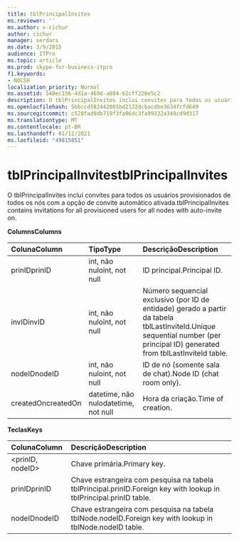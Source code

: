 ```yaml
---
title: tblPrincipalInvites
ms.reviewer: ''
ms.author: v-cichur
author: cichur
manager: serdars
ms.date: 3/9/2015
audience: ITPro
ms.topic: article
ms.prod: skype-for-business-itpro
f1.keywords:
- NOCSH
localization_priority: Normal
ms.assetid: 548ec156-4d1a-469d-a804-62cff226e5c2
description: O tblPrincipalInvites inclui convites para todos os usuários provisionados de todos os nós com a opção de convite automático ativada.
ms.openlocfilehash: 5bbccd582442001bd2122dcbacdbe3634fcfd649
ms.sourcegitcommit: c528fad9db719f3fa96dc3fa99332a349cd9d317
ms.translationtype: MT
ms.contentlocale: pt-BR
ms.lasthandoff: 01/12/2021
ms.locfileid: "49815851"
---
```

# <a name="tblprincipalinvites"></a><span data-ttu-id="228d8-103">tblPrincipalInvites</span><span class="sxs-lookup"><span data-stu-id="228d8-103">tblPrincipalInvites</span></span>
 
<span data-ttu-id="228d8-104">O tblPrincipalInvites inclui convites para todos os usuários provisionados de todos os nós com a opção de convite automático ativada.</span><span class="sxs-lookup"><span data-stu-id="228d8-104">tblPrincipalInvites contains invitations for all provisioned users for all nodes with auto-invite on.</span></span>
  
<span data-ttu-id="228d8-105">**Columns**</span><span class="sxs-lookup"><span data-stu-id="228d8-105">**Columns**</span></span>

|<span data-ttu-id="228d8-106">**Coluna**</span><span class="sxs-lookup"><span data-stu-id="228d8-106">**Column**</span></span>|<span data-ttu-id="228d8-107">**Tipo**</span><span class="sxs-lookup"><span data-stu-id="228d8-107">**Type**</span></span>|<span data-ttu-id="228d8-108">**Descrição**</span><span class="sxs-lookup"><span data-stu-id="228d8-108">**Description**</span></span>|
|:-----|:-----|:-----|
|<span data-ttu-id="228d8-109">prinID</span><span class="sxs-lookup"><span data-stu-id="228d8-109">prinID</span></span>  <br/> |<span data-ttu-id="228d8-110">int, não nulo</span><span class="sxs-lookup"><span data-stu-id="228d8-110">int, not null</span></span>  <br/> |<span data-ttu-id="228d8-111">ID principal.</span><span class="sxs-lookup"><span data-stu-id="228d8-111">Principal ID.</span></span>  <br/> |
|<span data-ttu-id="228d8-112">invID</span><span class="sxs-lookup"><span data-stu-id="228d8-112">invID</span></span>  <br/> |<span data-ttu-id="228d8-113">int, não nulo</span><span class="sxs-lookup"><span data-stu-id="228d8-113">int, not null</span></span>  <br/> |<span data-ttu-id="228d8-114">Número sequencial exclusivo (por ID de entidade) gerado a partir da tabela tblLastInviteId.</span><span class="sxs-lookup"><span data-stu-id="228d8-114">Unique sequential number (per principal ID) generated from tblLastInviteId table.</span></span>  <br/> |
|<span data-ttu-id="228d8-115">nodeID</span><span class="sxs-lookup"><span data-stu-id="228d8-115">nodeID</span></span>  <br/> |<span data-ttu-id="228d8-116">int, não nulo</span><span class="sxs-lookup"><span data-stu-id="228d8-116">int, not null</span></span>  <br/> |<span data-ttu-id="228d8-117">ID de nó (somente sala de chat).</span><span class="sxs-lookup"><span data-stu-id="228d8-117">Node ID (chat room only).</span></span>  <br/> |
|<span data-ttu-id="228d8-118">createdOn</span><span class="sxs-lookup"><span data-stu-id="228d8-118">createdOn</span></span>  <br/> |<span data-ttu-id="228d8-119">datetime, não nulo</span><span class="sxs-lookup"><span data-stu-id="228d8-119">datetime, not null</span></span>  <br/> |<span data-ttu-id="228d8-120">Hora da criação.</span><span class="sxs-lookup"><span data-stu-id="228d8-120">Time of creation.</span></span>  <br/> |
   
<span data-ttu-id="228d8-121">**Teclas**</span><span class="sxs-lookup"><span data-stu-id="228d8-121">**Keys**</span></span>

|<span data-ttu-id="228d8-122">**Coluna**</span><span class="sxs-lookup"><span data-stu-id="228d8-122">**Column**</span></span>|<span data-ttu-id="228d8-123">**Descrição**</span><span class="sxs-lookup"><span data-stu-id="228d8-123">**Description**</span></span>|
|:-----|:-----|
|\<prinID, nodeID\>  <br/> |<span data-ttu-id="228d8-124">Chave primária.</span><span class="sxs-lookup"><span data-stu-id="228d8-124">Primary key.</span></span>  <br/> |
|<span data-ttu-id="228d8-125">prinID</span><span class="sxs-lookup"><span data-stu-id="228d8-125">prinID</span></span>  <br/> |<span data-ttu-id="228d8-126">Chave estrangeira com pesquisa na tabela tblPrincipal.prinID.</span><span class="sxs-lookup"><span data-stu-id="228d8-126">Foreign key with lookup in tblPrincipal.prinID table.</span></span>  <br/> |
|<span data-ttu-id="228d8-127">nodeID</span><span class="sxs-lookup"><span data-stu-id="228d8-127">nodeID</span></span>  <br/> |<span data-ttu-id="228d8-128">Chave estrangeira com pesquisa na tabela tblNode.nodeID.</span><span class="sxs-lookup"><span data-stu-id="228d8-128">Foreign key with lookup in tblNode.nodeID table.</span></span>  <br/> |
   

